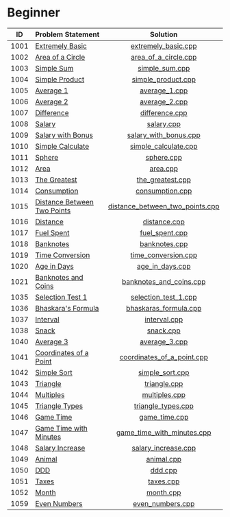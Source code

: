 # Beginner

|  ID  |        Problem Statement        |              Solution               |
|:----:|:--------------------------------|:-----------------------------------:|
| 1001 | [Extremely Basic][]             | [extremely_basic.cpp][]             |
| 1002 | [Area of a Circle][]            | [area_of_a_circle.cpp][]            |
| 1003 | [Simple Sum][]                  | [simple_sum.cpp][]                  |
| 1004 | [Simple Product][]              | [simple_product.cpp][]              |
| 1005 | [Average 1][]                   | [average_1.cpp][]                   |
| 1006 | [Average 2][]                   | [average_2.cpp][]                   |
| 1007 | [Difference][]                  | [difference.cpp][]                  |
| 1008 | [Salary][]                      | [salary.cpp][]                      |
| 1009 | [Salary with Bonus][]           | [salary_with_bonus.cpp][]           |
| 1010 | [Simple Calculate][]            | [simple_calculate.cpp][]            |
| 1011 | [Sphere][]                      | [sphere.cpp][]                      |
| 1012 | [Area][]                        | [area.cpp][]                        |
| 1013 | [The Greatest][]                | [the_greatest.cpp][]                |
| 1014 | [Consumption][]                 | [consumption.cpp][]                 |
| 1015 | [Distance Between Two Points][] | [distance_between_two_points.cpp][] |
| 1016 | [Distance][]                    | [distance.cpp][]                    |
| 1017 | [Fuel Spent][]                  | [fuel_spent.cpp][]                  |
| 1018 | [Banknotes][]                   | [banknotes.cpp][]                   |
| 1019 | [Time Conversion][]             | [time_conversion.cpp][]             |
| 1020 | [Age in Days][]                 | [age_in_days.cpp][]                 |
| 1021 | [Banknotes and Coins][]         | [banknotes_and_coins.cpp][]         |
| 1035 | [Selection Test 1][]            | [selection_test_1.cpp][]            |
| 1036 | [Bhaskara's Formula][]          | [bhaskaras_formula.cpp][]           |
| 1037 | [Interval][]                    | [interval.cpp][]                    |
| 1038 | [Snack][]                       | [snack.cpp][]                       |
| 1040 | [Average 3][]                   | [average_3.cpp][]                   |
| 1041 | [Coordinates of a Point][]      | [coordinates_of_a_point.cpp][]      |
| 1042 | [Simple Sort][]                 | [simple_sort.cpp][]                 |
| 1043 | [Triangle][]                    | [triangle.cpp][]                    |
| 1044 | [Multiples][]                   | [multiples.cpp][]                   |
| 1045 | [Triangle Types][]              | [triangle_types.cpp][]              |
| 1046 | [Game Time][]                   | [game_time.cpp][]                   |
| 1047 | [Game Time with Minutes][]      | [game_time_with_minutes.cpp][]      |
| 1048 | [Salary Increase][]             | [salary_increase.cpp][]             |
| 1049 | [Animal][]                      | [animal.cpp][]                      |
| 1050 | [DDD][]                         | [ddd.cpp][]                         |
| 1051 | [Taxes][]                       | [taxes.cpp][]                       |
| 1052 | [Month][]                       | [month.cpp][]                       |
| 1059 | [Even Numbers][]                | [even_numbers.cpp][]                |

[Extremely Basic]:             https://www.urionlinejudge.com.br/judge/en/problems/view/1001
[Area of a Circle]:            https://www.urionlinejudge.com.br/judge/en/problems/view/1002
[Simple Sum]:                  https://www.urionlinejudge.com.br/judge/en/problems/view/1003
[Simple Product]:              https://www.urionlinejudge.com.br/judge/en/problems/view/1004
[Average 1]:                   https://www.urionlinejudge.com.br/judge/en/problems/view/1005
[Average 2]:                   https://www.urionlinejudge.com.br/judge/en/problems/view/1006
[Difference]:                  https://www.urionlinejudge.com.br/judge/en/problems/view/1007
[Salary]:                      https://www.urionlinejudge.com.br/judge/en/problems/view/1008
[Salary with Bonus]:           https://www.urionlinejudge.com.br/judge/en/problems/view/1009
[Simple Calculate]:            https://www.urionlinejudge.com.br/judge/en/problems/view/1010
[Sphere]:                      https://www.urionlinejudge.com.br/judge/en/problems/view/1011
[Area]:                        https://www.urionlinejudge.com.br/judge/en/problems/view/1012
[The Greatest]:                https://www.urionlinejudge.com.br/judge/en/problems/view/1013
[Consumption]:                 https://www.urionlinejudge.com.br/judge/en/problems/view/1014
[Distance Between Two Points]: https://www.urionlinejudge.com.br/judge/en/problems/view/1015
[Distance]:                    https://www.urionlinejudge.com.br/judge/en/problems/view/1016
[Fuel Spent]:                  https://www.urionlinejudge.com.br/judge/en/problems/view/1017
[Banknotes]:                   https://www.urionlinejudge.com.br/judge/en/problems/view/1018
[Time Conversion]:             https://www.urionlinejudge.com.br/judge/en/problems/view/1019
[Age in Days]:                 https://www.urionlinejudge.com.br/judge/en/problems/view/1020
[Banknotes and Coins]:         https://www.urionlinejudge.com.br/judge/en/problems/view/1021
[Selection Test 1]:            https://www.urionlinejudge.com.br/judge/en/problems/view/1035
[Bhaskara's Formula]:          https://www.urionlinejudge.com.br/judge/en/problems/view/1036
[Interval]:                    https://www.urionlinejudge.com.br/judge/en/problems/view/1037
[Snack]:                       https://www.urionlinejudge.com.br/judge/en/problems/view/1038
[Average 3]:                   https://www.urionlinejudge.com.br/judge/en/problems/view/1040
[Coordinates of a Point]:      https://www.urionlinejudge.com.br/judge/en/problems/view/1041
[Simple Sort]:                 https://www.urionlinejudge.com.br/judge/en/problems/view/1042
[Triangle]:                    https://www.urionlinejudge.com.br/judge/en/problems/view/1043
[Multiples]:                   https://www.urionlinejudge.com.br/judge/en/problems/view/1044
[Triangle Types]:              https://www.urionlinejudge.com.br/judge/en/problems/view/1045
[Game Time]:                   https://www.urionlinejudge.com.br/judge/en/problems/view/1046
[Game Time with Minutes]:      https://www.urionlinejudge.com.br/judge/en/problems/view/1047
[Salary Increase]:             https://www.urionlinejudge.com.br/judge/en/problems/view/1048
[Animal]:                      https://www.urionlinejudge.com.br/judge/en/problems/view/1049
[DDD]:                         https://www.urionlinejudge.com.br/judge/en/problems/view/1050
[Taxes]:                       https://www.urionlinejudge.com.br/judge/en/problems/view/1051
[Month]:                       https://www.urionlinejudge.com.br/judge/en/problems/view/1052
[Even Numbers]:                https://www.urionlinejudge.com.br/judge/en/problems/view/1059

[extremely_basic.cpp]:             extremely_basic.cpp
[area_of_a_circle.cpp]:            area_of_a_circle.cpp
[simple_sum.cpp]:                  simple_sum.cpp
[simple_product.cpp]:              simple_product.cpp
[average_1.cpp]:                   average_1.cpp
[average_2.cpp]:                   average_2.cpp
[difference.cpp]:                  difference.cpp
[salary.cpp]:                      salary.cpp
[salary_with_bonus.cpp]:           salary_with_bonus.cpp
[simple_calculate.cpp]:            simple_calculate.cpp
[sphere.cpp]:                      sphere.cpp
[area.cpp]:                        area.cpp
[the_greatest.cpp]:                the_greatest.cpp
[consumption.cpp]:                 consumption.cpp
[distance_between_two_points.cpp]: distance_between_two_points.cpp
[distance.cpp]:                    distance.cpp
[fuel_spent.cpp]:                  fuel_spent.cpp
[banknotes.cpp]:                   banknotes.cpp
[time_conversion.cpp]:             time_conversion.cpp
[age_in_days.cpp]:                 age_in_days.cpp
[banknotes_and_coins.cpp]:         banknotes_and_coins.cpp
[selection_test_1.cpp]:            selection_test_1.cpp
[bhaskaras_formula.cpp]:           bhaskaras_formula.cpp
[interval.cpp]:                    interval.cpp
[snack.cpp]:                       snack.cpp
[average_3.cpp]:                   average_3.cpp
[coordinates_of_a_point.cpp]:      coordinates_of_a_point.cpp
[simple_sort.cpp]:                 simple_sort.cpp
[triangle.cpp]:                    triangle.cpp
[multiples.cpp]:                   multiples.cpp
[triangle_types.cpp]:              triangle_types.cpp
[game_time.cpp]:                   game_time.cpp
[game_time_with_minutes.cpp]:      game_time_with_minutes.cpp
[salary_increase.cpp]:             salary_increase.cpp
[animal.cpp]:                      animal.cpp
[ddd.cpp]:                         ddd.cpp
[taxes.cpp]:                       taxes.cpp
[month.cpp]:                       month.cpp
[even_numbers.cpp]:                even_numbers.cpp
